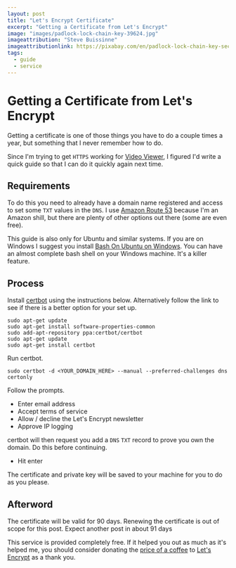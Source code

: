 ```yaml
---
layout: post
title: "Let's Encrypt Certificate"
excerpt: "Getting a Certificate from Let's Encrypt"
image: "images/padlock-lock-chain-key-39624.jpg"
imageattribution: "Steve Buissinne"
imageattributionlink: https://pixabay.com/en/padlock-lock-chain-key-security-597495/
tags:
  - guide
  - service
---
```


# Getting a Certificate from Let's Encrypt

Getting a certificate is one of those things you have to do a couple times a year, but something that I never remember how to do.

Since I'm trying to get `HTTPS` working for [Video Viewer][0], I figured I'd write a quick guide so that I can do it quickly again next time.

## Requirements

To do this you need to already have a domain name registered and access to set some `TXT` values in the `DNS`. I use [Amazon Route 53][1] because I'm an Amazon shill, but there are plenty of other options out there (some are even free).

This guide is also only for Ubuntu and similar systems. If you are on Windows I suggest you install [Bash On Ubuntu on Windows][2]. You can have an almost complete bash shell on your Windows machine. It's a killer feature.


## Process

Install [certbot][3] using the instructions below.
Alternatively follow the link to see if there is a better option for your set up.

```
sudo apt-get update
sudo apt-get install software-properties-common
sudo add-apt-repository ppa:certbot/certbot
sudo apt-get update
sudo apt-get install certbot
```

Run certbot.

```
sudo certbot -d <YOUR_DOMAIN_HERE> --manual --preferred-challenges dns certonly
```

Follow the prompts.

* Enter email address
* Accept terms of service
* Allow / decline the Let's Encrypt newsletter
* Approve IP logging

certbot will then request you add a `DNS` `TXT` record to prove you own the domain.
Do this before continuing.

* Hit enter

The certificate and private key will be saved to your machine for you to do as you please.

## Afterword

The certificate will be valid for 90 days.
Renewing the certificate is out of scope for this post.
Expect another post in about 91 days

This service is provided completely free.
If it helped you out as much as it's helped me, you should consider donating the [price of a coffee][4] to [Let's Encrypt][5] as a thank you.

[0]: https://michael.standen.link/2018/03/13/web-vlc.html
[1]: https://aws.amazon.com/route53/
[2]: http://wsl-guide.org/en/latest/installation.html
[3]: https://certbot.eff.org
[4]: https://twitter.com/4BillLewis/status/527963934427709440
[5]: https://letsencrypt.org/donate
